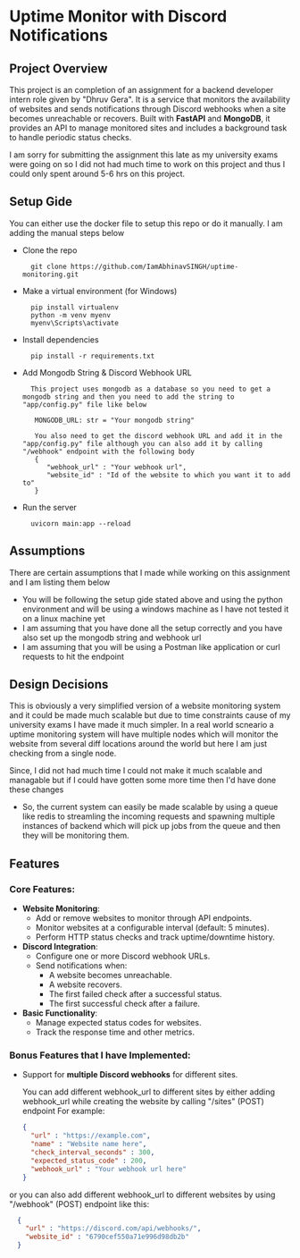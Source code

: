 # Uptime Monitor with Discord Notifications

## Project Overview
This project is an completion of an assignment for a backend developer intern role given by "Dhruv Gera".
It is a service that monitors the availability of websites and sends notifications through Discord webhooks when a site becomes unreachable or recovers. Built with **FastAPI** and **MongoDB**, it provides an API to manage monitored sites and includes a background task to handle periodic status checks.

I am sorry for submitting the assignment this late as my university exams were going on so I did not had much time to work on this project and thus I could only spent around 5-6 hrs on this project.

## Setup Gide
You can either use the docker file to setup this repo or do it manually. I am adding the manual steps below
- Clone the repo
  ```
    git clone https://github.com/IamAbhinavSINGH/uptime-monitoring.git
  ```

- Make a virtual environment (for Windows)
  ```
    pip install virtualenv
    python -m venv myenv
    myenv\Scripts\activate
  ```

- Install dependencies
  ```
    pip install -r requirements.txt
  ```

- Add Mongodb String & Discord Webhook URL
  ```
    This project uses mongodb as a database so you need to get a mongodb string and then you need to add the string to "app/config.py" file like below

     MONGODB_URL: str = "Your mongodb string"

     You also need to get the discord webhook URL and add it in the "app/config.py" file although you can also add it by calling "/webhook" endpoint with the following body
     {
        "webhook_url" : "Your webhook url",
        "website_id" : "Id of the website to which you want it to add to"
     }
  ```

- Run the server
  ```
    uvicorn main:app --reload
  ```

## Assumptions
 There are certain assumptions that I made while working on this assignment and I am listing them below

 - You will be following the setup gide stated above and using the python environment and will be using a windows machine as I have not tested it on a linux machine yet
 - I am assuming that you have done all the setup correctly and you have also set up the mongodb string and webhook url
 - I am assuming that you will be using a Postman like application or curl requests to hit the endpoint

## Design Decisions

This is obviously a very simplified version of a website monitoring system and it could be made much scalable but due to time constraints cause of my university exams I have made it much simpler. In a real world scneario a uptime monitoring system will have multiple nodes which will monitor the website from several diff locations around the world but here I am just checking from a single node.

Since, I did not had much time I could not make it much scalable and managable but if I could have gotten some more time then I'd have done these changes

- So, the current system can easily be made scalable by using a queue like redis to streamling the incoming requests and spawning multiple instances of backend which will pick up jobs from the queue and then they will be monitoring them.

## Features
### Core Features:
- **Website Monitoring**:
  - Add or remove websites to monitor through API endpoints.
  - Monitor websites at a configurable interval (default: 5 minutes).
  - Perform HTTP status checks and track uptime/downtime history.
- **Discord Integration**:
  - Configure one or more Discord webhook URLs.
  - Send notifications when:
    - A website becomes unreachable.
    - A website recovers.
    - The first failed check after a successful status.
    - The first successful check after a failure.
- **Basic Functionality**:
  - Manage expected status codes for websites.
  - Track the response time and other metrics.

### Bonus Features that I have Implemented:

- Support for **multiple Discord webhooks** for different sites.

  You can add different webhook_url to different sites by either adding webhook_url while creating the website by calling "/sites" (POST) endpoint For example:

  ```json
  {
    "url" : "https://example.com",
    "name" : "Website name here",
    "check_interval_seconds" : 300,
    "expected_status_code" : 200,
    "webhook_url" : "Your webhook url here"
  }
  ```

or you can also add different webhook_url to different websites by using "/webhook" (POST) endpoint like this:
```json
  {
    "url" : "https://discord.com/api/webhooks/",
    "website_id" : "6790cef550a71e996d98db2b"
  }
```


